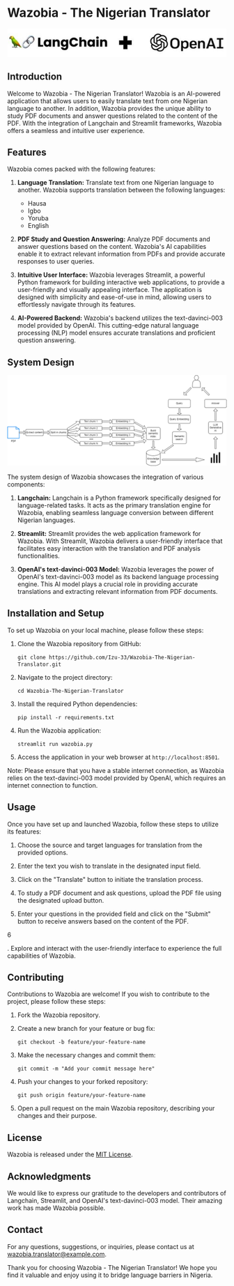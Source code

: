 # Wazobia - The Nigerian Translator

![Wazobia Logo](images/langchain_open_ai.jpg)

## Introduction

Welcome to Wazobia - The Nigerian Translator! Wazobia is an AI-powered application that allows users to easily translate text from one Nigerian language to another. In addition, Wazobia provides the unique ability to study PDF documents and answer questions related to the content of the PDF. With the integration of Langchain and Streamlit frameworks, Wazobia offers a seamless and intuitive user experience.

## Features

Wazobia comes packed with the following features:

1. **Language Translation:** Translate text from one Nigerian language to another. Wazobia supports translation between the following languages:
   - Hausa
   - Igbo
   - Yoruba
   - English

2. **PDF Study and Question Answering:** Analyze PDF documents and answer questions based on the content. Wazobia's AI capabilities enable it to extract relevant information from PDFs and provide accurate responses to user queries.

3. **Intuitive User Interface:** Wazobia leverages Streamlit, a powerful Python framework for building interactive web applications, to provide a user-friendly and visually appealing interface. The application is designed with simplicity and ease-of-use in mind, allowing users to effortlessly navigate through its features.

4. **AI-Powered Backend:** Wazobia's backend utilizes the text-davinci-003 model provided by OpenAI. This cutting-edge natural language processing (NLP) model ensures accurate translations and proficient question answering.

## System Design

![Wazobia System Design](images/lchain_struct.png)

The system design of Wazobia showcases the integration of various components:

1. **Langchain:** Langchain is a Python framework specifically designed for language-related tasks. It acts as the primary translation engine for Wazobia, enabling seamless language conversion between different Nigerian languages.

2. **Streamlit:** Streamlit provides the web application framework for Wazobia. With Streamlit, Wazobia delivers a user-friendly interface that facilitates easy interaction with the translation and PDF analysis functionalities.

3. **OpenAI's text-davinci-003 Model:** Wazobia leverages the power of OpenAI's text-davinci-003 model as its backend language processing engine. This AI model plays a crucial role in providing accurate translations and extracting relevant information from PDF documents.

## Installation and Setup

To set up Wazobia on your local machine, please follow these steps:

1. Clone the Wazobia repository from GitHub:

   ```
   git clone https://github.com/Izu-33/Wazobia-The-Nigerian-Translator.git
   ```

2. Navigate to the project directory:

   ```
   cd Wazobia-The-Nigerian-Translator
   ```

3. Install the required Python dependencies:

   ```
   pip install -r requirements.txt
   ```

4. Run the Wazobia application:

   ```
   streamlit run wazobia.py
   ```

5. Access the application in your web browser at `http://localhost:8501`.

Note: Please ensure that you have a stable internet connection, as Wazobia relies on the text-davinci-003 model provided by OpenAI, which requires an internet connection to function.

## Usage

Once you have set up and launched Wazobia, follow these steps to utilize its features:

1. Choose the source and target languages for translation from the provided options.

2. Enter the text you wish to translate in the designated input field.

3. Click on the "Translate" button to initiate the translation process.

4. To study a PDF document and ask questions, upload the PDF file using the designated upload button.

5. Enter your questions in the provided field and click on the "Submit" button to receive answers based on the content of the PDF.

6

. Explore and interact with the user-friendly interface to experience the full capabilities of Wazobia.

## Contributing

Contributions to Wazobia are welcome! If you wish to contribute to the project, please follow these steps:

1. Fork the Wazobia repository.

2. Create a new branch for your feature or bug fix:

   ```
   git checkout -b feature/your-feature-name
   ```

3. Make the necessary changes and commit them:

   ```
   git commit -m "Add your commit message here"
   ```

4. Push your changes to your forked repository:

   ```
   git push origin feature/your-feature-name
   ```

5. Open a pull request on the main Wazobia repository, describing your changes and their purpose.

## License

Wazobia is released under the [MIT License](LICENSE).

## Acknowledgments

We would like to express our gratitude to the developers and contributors of Langchain, Streamlit, and OpenAI's text-davinci-003 model. Their amazing work has made Wazobia possible.

## Contact

For any questions, suggestions, or inquiries, please contact us at wazobia.translator@example.com.

Thank you for choosing Wazobia - The Nigerian Translator! We hope you find it valuable and enjoy using it to bridge language barriers in Nigeria.
